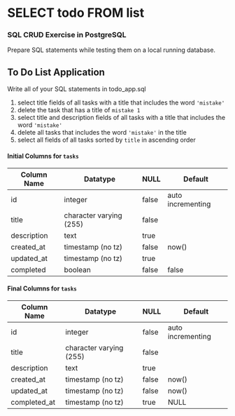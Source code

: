 # SELECT todo FROM list

### SQL CRUD Exercise in PostgreSQL

Prepare SQL statements while testing them on a local running database.

## To Do List Application

Write all of your SQL statements in todo_app.sql

<!-- 1. Write a query to drop a database named `todo_app` if it exists -->
<!-- 1. Write a query to delete a user named `michael` if it exists -->
<!-- 1. Write a query to create a user named `michael` with an encrypted password `stonebreaker` -->
<!-- 1. Write a query to create a database named `todo_app` -->
<!-- 1. Connect to the newly created database -->
<!-- 1. Write a query to create a table named `tasks` using the **Initial columns** detailed below -->
<!-- 1. Define column `id` as the table's primary key -->
<!-- 1. Write queries to accomplish the following -->
  <!-- 1. remove the column named `completed` -->
  <!-- 1. add a column to `tasks` named `completed_at`:timestamp, that may be NULL, and has a default value of `NULL`. -->
  <!-- 1. change the `updated_at` column to not allow NULL values, and have a default value of `now()` -->
  <!-- 1. create a new task, by only setting values (not defining which columns)
  `id = default value`  
  `title = 'Study SQL'`  
  `description = 'Complete this exercise'`  
  `created_at = now()`  
  `updated_at = now()`  
  `completed_at = NULL` -->
  <!-- 1. create a new task  
  `title = 'Study PostgreSQL'`  
  `description = 'Read all the documentation'`   -->
  <!-- 1. select all the titles of tasks that are not yet completed -->
  <!-- 1. update the task with a title of `'Study SQL'` to be completed as of now -->
  <!-- 1. select all titles and descriptions of tasks that are not yet completed -->
  <!-- 1. select all fields of every task sorted by creation date in descending order -->
  <!-- 1. create a new task  
  `title = 'mistake 1'`  
  `description = 'a test entry'`   -->
  <!-- 1. create a new task  
  `title = 'mistake 2'`  
  `description = 'another test entry'`  
  1. create a new task  
  `title = 'third mistake'`  
  `description = 'another test entry'`   -->
  1. select title fields of all tasks with a title that includes the word `'mistake'`
  1. delete the task that has a title of `mistake 1`
  1. select title and description fields of all tasks with a title that includes the word `'mistake'`
  1. delete all tasks that includes the word `'mistake'` in the title
  1. select all fields of all tasks sorted by `title` in ascending order

#### Initial Columns for `tasks`

| Column Name  | Datatype                | NULL  | Default           |
|--------------|-------------------------|-------|-------------------|
| id           | integer                 | false | auto incrementing |
| title        | character varying (255) | false |                   |
| description  | text                    | true  |                   |
| created_at   | timestamp (no tz)       | false | now()             |
| updated_at   | timestamp (no tz)       | true  |                   |
| completed    | boolean                 | false | false             |


#### Final Columns for `tasks`

| Column Name  | Datatype                | NULL  | Default           |
|--------------|-------------------------|-------|-------------------|
| id           | integer                 | false | auto incrementing |
| title        | character varying (255) | false |                   |
| description  | text                    | true  |                   |
| created_at   | timestamp (no tz)       | false | now()             |
| updated_at   | timestamp (no tz)       | false | now()             |
| completed_at | timestamp (no tz)       | true  | NULL              |
